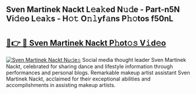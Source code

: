 ## Sven Martinek Nackt L𝚎a𝚔ed N𝚞𝚍e - Part-n5N Vi𝚍𝚎o L𝚎a𝚔s - H𝚘𝚝 O𝚗𝚕yf𝚊ns P𝚑𝚘tos f50nL

# <h2><a href="http://kf3ycp.oniu.top/?m=Sven+Martinek+Nackt">🔗👉 🔴 Sven Martinek Nackt P𝚑ot𝚘𝚜 V𝚒d𝚎o</a></h2>

[![Sven Martinek Nackt Nu𝚍e𝚜](https://i.imgur.com/0qMVB7G.gif)](http://kf3ycp.oniu.top/?m=Sven+Martinek+Nackt)
Social media thought leader Sven Martinek Nackt, celebrated for sharing dance and lifestyle information through performances and personal blogs. Remarkable makeup artist assistant Sven Martinek Nackt, acclaimed for their exceptional abilities and accomplishments in assisting makeup artists.  

